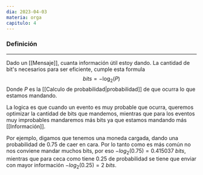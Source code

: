 ```yaml
---
dia: 2023-04-03
materia: orga
capitulo: 4
---
```

### Definición
---
Dado un [[Mensaje]], cuanta información útil estoy dando. La cantidad de bit's necesarios para ser eficiente, cumple esta formula
$$ bits = - \log_2(P) $$
Donde $P$ es la [[Calculo de probabilidad|probabilidad]] de que ocurra lo que estamos mandando.

La logica es que cuando un evento es muy probable que ocurra, queremos optimizar la cantidad de bits que mandemos, mientras que para los eventos muy improbables mandaremos más bits ya que estamos mandando más [[Información]].

Por ejemplo, digamos que tenemos una moneda cargada, dando una probabilidad de $0.75$ de caer en cara. Por lo tanto como es más común no nos conviene mandar muchos bits, por eso $-log_2(0.75) = 0.415037~bits$, mientras que para ceca como tiene $0.25$ de probabilidad se tiene que enviar con mayor información $-log_2(0.25)=2~bits$.